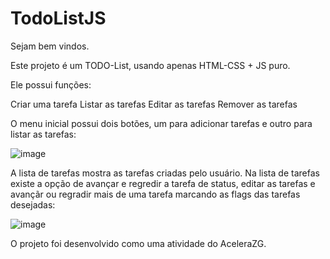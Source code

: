 # TodoListJS

Sejam bem vindos.

Este projeto é um TODO-List, usando apenas HTML-CSS + JS puro.

Ele possui funções:

Criar uma tarefa
Listar as tarefas
Editar as tarefas
Remover as tarefas

O menu inicial possui dois botões, um para adicionar tarefas e outro para listar as tarefas:

![image](https://github.com/JoaquimLuan/TodoListJS/assets/109047479/bd487d3f-8349-480e-9a85-e718073523e4)


A lista de tarefas mostra as tarefas criadas pelo usuário.
Na lista de tarefas existe a opção de avançar e regredir a tarefa de status, editar as tarefas e
avançãr ou regradir mais de uma tarefa marcando as flags das tarefas desejadas:

![image](https://github.com/JoaquimLuan/TodoListJS/assets/109047479/c0b7301c-74b8-48b9-bdaf-c5c4c7e8e4cd)


O projeto foi desenvolvido como uma atividade do AceleraZG.
